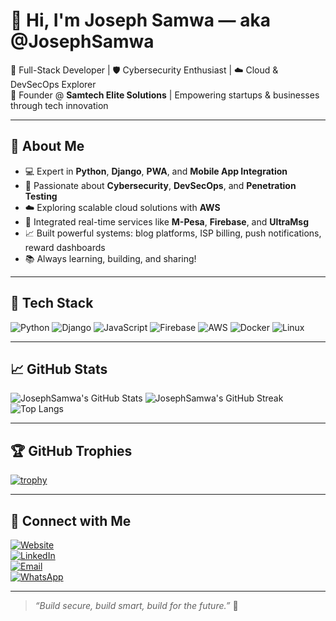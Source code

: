 # 👋 Hi, I'm Joseph Samwa — aka @JosephSamwa

🔧 Full-Stack Developer | 🛡️ Cybersecurity Enthusiast | ☁️ Cloud & DevSecOps Explorer  
🎯 Founder @ **Samtech Elite Solutions** | Empowering startups & businesses through tech innovation

---

## 🧠 About Me

- 💻 Expert in **Python**, **Django**, **PWA**, and **Mobile App Integration**
- 🔐 Passionate about **Cybersecurity**, **DevSecOps**, and **Penetration Testing**
- ☁️ Exploring scalable cloud solutions with **AWS**
- 📲 Integrated real-time services like **M-Pesa**, **Firebase**, and **UltraMsg**
- 📈 Built powerful systems: blog platforms, ISP billing, push notifications, reward dashboards
- 📚 Always learning, building, and sharing!

---

## 🚀 Tech Stack

![Python](https://img.shields.io/badge/-Python-3776AB?style=for-the-badge&logo=python&logoColor=white)
![Django](https://img.shields.io/badge/-Django-092E20?style=for-the-badge&logo=django&logoColor=white)
![JavaScript](https://img.shields.io/badge/-JavaScript-F7DF1E?style=for-the-badge&logo=javascript&logoColor=black)
![Firebase](https://img.shields.io/badge/-Firebase-FFCA28?style=for-the-badge&logo=firebase&logoColor=black)
![AWS](https://img.shields.io/badge/-AWS-232F3E?style=for-the-badge&logo=amazon-aws&logoColor=white)
![Docker](https://img.shields.io/badge/-Docker-2496ED?style=for-the-badge&logo=docker&logoColor=white)
![Linux](https://img.shields.io/badge/-Linux-FCC624?style=for-the-badge&logo=linux&logoColor=black)

---

## 📈 GitHub Stats

![JosephSamwa's GitHub Stats](https://github-readme-stats.vercel.app/api?username=JosephSamwa&show_icons=true&theme=radical)
![JosephSamwa's GitHub Streak](https://github-readme-streak-stats.herokuapp.com?user=JosephSamwa&theme=radical&date_format=M%20j%5B%2C%20Y%5D)
![Top Langs](https://github-readme-stats.vercel.app/api/top-langs/?username=JosephSamwa&layout=compact&theme=radical)

---

## 🏆 GitHub Trophies

[![trophy](https://github-profile-trophy.vercel.app/?username=JosephSamwa&theme=radical&margin-w=10&column=7)](https://github.com/ryo-ma/github-profile-trophy)

---

## 🔗 Connect with Me

[![Website](https://img.shields.io/badge/Website-Visit-blue?style=for-the-badge)](https://elitesamttech.co.ke)  
[![LinkedIn](https://img.shields.io/badge/LinkedIn-joseph--samwa-blue?style=for-the-badge&logo=linkedin)](https://www.linkedin.com/in/joseph-samwa)  
[![Email](https://img.shields.io/badge/Email-samwajoseph8@gmail.com-blue?style=for-the-badge&logo=gmail)](mailto:samwajoseph8@gmail.com)  
[![WhatsApp](https://img.shields.io/badge/WhatsApp-Chat-25D366?style=for-the-badge&logo=whatsapp&logoColor=white)](https://wa.me/254793540008)

---

> *“Build secure, build smart, build for the future.”* 🚀

